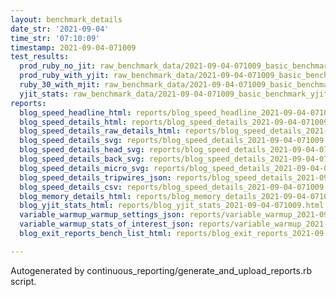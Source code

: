 ```yaml
---
layout: benchmark_details
date_str: '2021-09-04'
time_str: '07:10:09'
timestamp: 2021-09-04-071009
test_results:
  prod_ruby_no_jit: raw_benchmark_data/2021-09-04-071009_basic_benchmark_prod_ruby_no_jit.json
  prod_ruby_with_yjit: raw_benchmark_data/2021-09-04-071009_basic_benchmark_prod_ruby_with_yjit.json
  ruby_30_with_mjit: raw_benchmark_data/2021-09-04-071009_basic_benchmark_ruby_30_with_mjit.json
  yjit_stats: raw_benchmark_data/2021-09-04-071009_basic_benchmark_yjit_stats.json
reports:
  blog_speed_headline_html: reports/blog_speed_headline_2021-09-04-071009.html
  blog_speed_details_html: reports/blog_speed_details_2021-09-04-071009.html
  blog_speed_details_raw_details_html: reports/blog_speed_details_2021-09-04-071009.raw_details.html
  blog_speed_details_svg: reports/blog_speed_details_2021-09-04-071009.svg
  blog_speed_details_head_svg: reports/blog_speed_details_2021-09-04-071009.head.svg
  blog_speed_details_back_svg: reports/blog_speed_details_2021-09-04-071009.back.svg
  blog_speed_details_micro_svg: reports/blog_speed_details_2021-09-04-071009.micro.svg
  blog_speed_details_tripwires_json: reports/blog_speed_details_2021-09-04-071009.tripwires.json
  blog_speed_details_csv: reports/blog_speed_details_2021-09-04-071009.csv
  blog_memory_details_html: reports/blog_memory_details_2021-09-04-071009.html
  blog_yjit_stats_html: reports/blog_yjit_stats_2021-09-04-071009.html
  variable_warmup_warmup_settings_json: reports/variable_warmup_2021-09-04-071009.warmup_settings.json
  variable_warmup_stats_of_interest_json: reports/variable_warmup_2021-09-04-071009.stats_of_interest.json
  blog_exit_reports_bench_list_html: reports/blog_exit_reports_2021-09-04-071009.bench_list.html

---
```

Autogenerated by continuous_reporting/generate_and_upload_reports.rb script.
